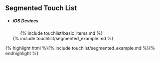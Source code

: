 <h2 class="section-subtitle">Segmented Touch List</h2>

<div class="doc-box">
	<ul class="touchList">
		<li class="touchList-segment">
			<h5 class="touchList-segment-header">iOS Devices</h5>
			<ul class="touchList-segment-content">
				{% include touchlist/basic_items.md %}
			</ul>
		</li>
		{% include touchlist/segmented_example.md %}
	</ul>
</div>

<div class="j-code">
	{% highlight html %}{% include touchlist/segmented_example.md %}{% endhighlight %}
</div>

